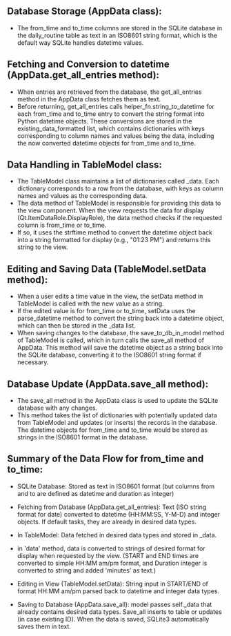 ## Database Storage (AppData class):

- The from_time and to_time columns are stored in the SQLite database in the daily_routine table as text in an ISO8601 string format, which is the default way SQLite handles datetime values.

## Fetching and Conversion to datetime (AppData.get_all_entries method):

- When entries are retrieved from the database, the get_all_entries method in the AppData class fetches them as text.
- Before returning, get_all_entries calls helper_fn.string_to_datetime for each from_time and to_time entry to convert the string format into Python datetime objects. These conversions are stored in the existing_data_formatted list, which contains dictionaries with keys corresponding to column names and values being the data, including the now converted datetime objects for from_time and to_time.

## Data Handling in TableModel class:

- The TableModel class maintains a list of dictionaries called _data. Each dictionary corresponds to a row from the database, with keys as column names and values as the corresponding data.
- The data method of TableModel is responsible for providing this data to the view component. When the view requests the data for display (Qt.ItemDataRole.DisplayRole), the data method checks if the requested column is from_time or to_time.
- If so, it uses the strftime method to convert the datetime object back into a string formatted for display (e.g., "01:23 PM") and returns this string to the view.

## Editing and Saving Data (TableModel.setData method):

- When a user edits a time value in the view, the setData method in TableModel is called with the new value as a string.
- If the edited value is for from_time or to_time, setData uses the parse_datetime method to convert the string back into a datetime object, which can then be stored in the _data list.
- When saving changes to the database, the save_to_db_in_model method of TableModel is called, which in turn calls the save_all method of AppData. This method will save the datetime object as a string back into the SQLite database, converting it to the ISO8601 string format if necessary.

## Database Update (AppData.save_all method):

- The save_all method in the AppData class is used to update the SQLite database with any changes.
- This method takes the list of dictionaries with potentially updated data from TableModel and updates (or inserts) the records in the database. The datetime objects for from_time and to_time would be stored as strings in the ISO8601 format in the database.

## Summary of the Data Flow for from_time and to_time:
- SQLite Database: Stored as text in ISO8601 format (but columns from and to are defined as datetime and duration as integer)

- Fetching from Database (AppData.get_all_entries): Text (ISO string format for date) converted to datetime (HH:MM:SS, Y-M-D) and integer objects. If default tasks, they are already in desired data types.

- In TableModel: Data fetched in desired data types and stored in _data.

- in 'data' method, data is converted to strings of desired format for display when requested by the view. (START and END times are converted to simple HH:MM am/pm format, and Duration integer is converted to string and added 'minutes' as text.)

- Editing in View (TableModel.setData): String input in START/END of format HH:MM am/pm parsed back to datetime and integer data types.

- Saving to Database (AppData.save_all): model passes self._data that already contains desired data types. Save_all inserts to table or updates (in case existing ID). When the data is saved, SQLite3 automatically saves them in text. 